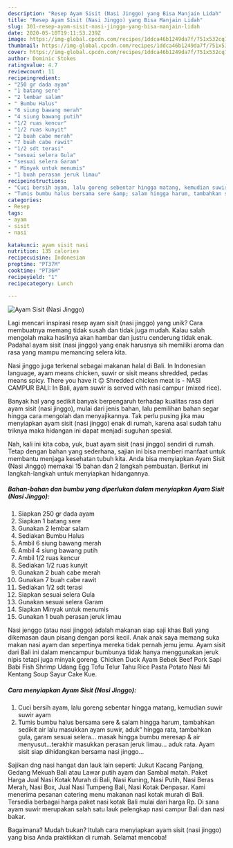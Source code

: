 ```yaml
---
description: "Resep Ayam Sisit (Nasi Jinggo) yang Bisa Manjain Lidah"
title: "Resep Ayam Sisit (Nasi Jinggo) yang Bisa Manjain Lidah"
slug: 301-resep-ayam-sisit-nasi-jinggo-yang-bisa-manjain-lidah
date: 2020-05-10T19:11:53.239Z
image: https://img-global.cpcdn.com/recipes/1ddca46b1249da7f/751x532cq70/ayam-sisit-nasi-jinggo-foto-resep-utama.jpg
thumbnail: https://img-global.cpcdn.com/recipes/1ddca46b1249da7f/751x532cq70/ayam-sisit-nasi-jinggo-foto-resep-utama.jpg
cover: https://img-global.cpcdn.com/recipes/1ddca46b1249da7f/751x532cq70/ayam-sisit-nasi-jinggo-foto-resep-utama.jpg
author: Dominic Stokes
ratingvalue: 4.7
reviewcount: 11
recipeingredient:
- "250 gr dada ayam"
- "1 batang sere"
- "2 lembar salam"
- " Bumbu Halus"
- "6 siung bawang merah"
- "4 siung bawang putih"
- "1/2 ruas kencur"
- "1/2 ruas kunyit"
- "2 buah cabe merah"
- "7 buah cabe rawit"
- "1/2 sdt terasi"
- "sesuai selera Gula"
- "sesuai selera Garam"
- " Minyak untuk menumis"
- "1 buah perasan jeruk limau"
recipeinstructions:
- "Cuci bersih ayam, lalu goreng sebentar hingga matang, kemudian suwir suwir ayam"
- "Tumis bumbu halus bersama sere &amp; salam hingga harum, tambahkan sedikit air lalu masukkan ayam suwir, aduk” hingga rata, tambahkan gula, garam sesuai selera... masak hingga bumbu meresap &amp; air menyusut...terakhir masukkan perasan jeruk limau... aduk rata. Ayam sisit siap dihidangkan bersama nasi jinggo..."
categories:
- Resep
tags:
- ayam
- sisit
- nasi

katakunci: ayam sisit nasi 
nutrition: 135 calories
recipecuisine: Indonesian
preptime: "PT37M"
cooktime: "PT36M"
recipeyield: "1"
recipecategory: Lunch

---
```



![Ayam Sisit (Nasi Jinggo)](https://img-global.cpcdn.com/recipes/1ddca46b1249da7f/751x532cq70/ayam-sisit-nasi-jinggo-foto-resep-utama.jpg)

Lagi mencari inspirasi resep ayam sisit (nasi jinggo) yang unik? Cara membuatnya memang tidak susah dan tidak juga mudah. Kalau salah mengolah maka hasilnya akan hambar dan justru cenderung tidak enak. Padahal ayam sisit (nasi jinggo) yang enak harusnya sih memiliki aroma dan rasa yang mampu memancing selera kita.

Nasi jinggo juga terkenal sebagai makanan halal di Bali. In Indonesian language, ayam means chicken, suwir or sisit means shredded, pedas means spicy. There you have it 😉 Shredded chicken meat is - NASI CAMPUR BALI: In Bali, ayam suwir is served with nasi campur (mixed rice).

Banyak hal yang sedikit banyak berpengaruh terhadap kualitas rasa dari ayam sisit (nasi jinggo), mulai dari jenis bahan, lalu pemilihan bahan segar hingga cara mengolah dan menyajikannya. Tak perlu pusing jika mau menyiapkan ayam sisit (nasi jinggo) enak di rumah, karena asal sudah tahu triknya maka hidangan ini dapat menjadi suguhan spesial.


Nah, kali ini kita coba, yuk, buat ayam sisit (nasi jinggo) sendiri di rumah. Tetap dengan bahan yang sederhana, sajian ini bisa memberi manfaat untuk membantu menjaga kesehatan tubuh kita. Anda bisa menyiapkan Ayam Sisit (Nasi Jinggo) memakai 15 bahan dan 2 langkah pembuatan. Berikut ini langkah-langkah untuk menyiapkan hidangannya.

<!--inarticleads1-->

##### Bahan-bahan dan bumbu yang diperlukan dalam menyiapkan Ayam Sisit (Nasi Jinggo):

1. Siapkan 250 gr dada ayam
1. Siapkan 1 batang sere
1. Gunakan 2 lembar salam
1. Sediakan  Bumbu Halus
1. Ambil 6 siung bawang merah
1. Ambil 4 siung bawang putih
1. Ambil 1/2 ruas kencur
1. Sediakan 1/2 ruas kunyit
1. Gunakan 2 buah cabe merah
1. Gunakan 7 buah cabe rawit
1. Sediakan 1/2 sdt terasi
1. Siapkan sesuai selera Gula
1. Gunakan sesuai selera Garam
1. Siapkan  Minyak untuk menumis
1. Gunakan 1 buah perasan jeruk limau


Nasi jenggo (atau nasi jinggo) adalah makanan siap saji khas Bali yang dikemasan daun pisang dengan porsi kecil. Anak anak saya memang suka makan nasi ayam dan sepertinya mereka tidak pernah jemu jemu. Ayam sisit dari Bali ini dalam mencampur bumbunya tidak hanya menggunakan jeruk nipis tetapi juga minyak goreng. Chicken Duck Ayam Bebek Beef Pork Sapi Babi Fish Shrimp Udang Egg Tofu Telur Tahu Rice Pasta Potato Nasi Mi Kentang Soup Sayur Cake Kue. 

<!--inarticleads2-->

##### Cara menyiapkan Ayam Sisit (Nasi Jinggo):

1. Cuci bersih ayam, lalu goreng sebentar hingga matang, kemudian suwir suwir ayam
1. Tumis bumbu halus bersama sere &amp; salam hingga harum, tambahkan sedikit air lalu masukkan ayam suwir, aduk” hingga rata, tambahkan gula, garam sesuai selera... masak hingga bumbu meresap &amp; air menyusut...terakhir masukkan perasan jeruk limau... aduk rata. Ayam sisit siap dihidangkan bersama nasi jinggo...


Sajikan dng nasi hangat dan lauk lain seperti: Jukut Kacang Panjang, Gedang Mekuah Bali atau Lawar putih ayam dan Sambal matah. Paket Harga Jual Nasi Kotak Murah di Bali, Nasi Kuning, Nasi Putih, Nasi Beras Merah, Nasi Box, Jual Nasi Tumpeng Bali, Nasi Kotak Denpasar. Kami menerima pesanan catering menu makanan nasi kotak murah di Bali. Tersedia berbagai harga paket nasi kotak Bali mulai dari harga Rp. Di sana ayam suwir merupakan salah satu lauk pelengkap nasi campur Bali dan nasi bakar. 

Bagaimana? Mudah bukan? Itulah cara menyiapkan ayam sisit (nasi jinggo) yang bisa Anda praktikkan di rumah. Selamat mencoba!
